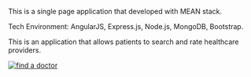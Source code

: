 This is a single page application that developed with MEAN stack.

Tech Environment: AngularJS, Express.js, Node.js, MongoDB, Bootstrap.

This is an application that allows patients to search and rate healthcare providers.

[![find a doctor](https://cloud.githubusercontent.com/assets/16660134/24058870/165213b8-0b23-11e7-9f21-394742e25c28.png)](https://www.youtube.com/watch?v=T1OWb5OCPNU "Everything Is AWESOME")



